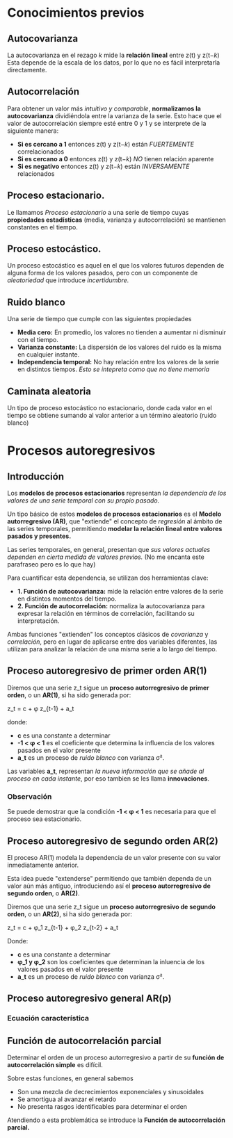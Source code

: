 # Conocimientos previos

## Autocovarianza
La autocovarianza en el rezago _k_ mide la **relación lineal** entre z(t) y z(t−_k_)
Esta depende de la escala de los datos, por lo que no es fácil interpretarla directamente.

## Autocorrelación
Para obtener un valor más _intuitivo y comparable_, **normalizamos la autocovarianza** dividiéndola entre la varianza de la serie. Esto hace que el valor de autocorrelación siempre esté entre 0 y 1 y se interprete de la siguiente manera:
- **Si es cercano a 1** entonces z(t) y z(t−_k_) están _FUERTEMENTE_ correlacionados
- **Si es cercano a 0** entonces z(t) y z(t−_k_) _NO_ tienen relación aparente
- **Si es negativo** entonces z(t) y z(t−_k_) están _INVERSAMENTE_ relacionados


## Proceso estacionario.
Le llamamos *Proceso estacionario* a una serie de tiempo cuyas **propiedades estadísticas** (media, varianza y autocorrelación) se mantienen constantes en el tiempo.

## Proceso estocástico.
Un proceso estocástico es aquel en el que los valores futuros dependen de alguna forma de los valores pasados, pero con un componente de _aleatoriedad_ que introduce _incertidumbre._

## Ruido blanco
Una serie de tiempo que cumple con las siguientes propiedades 
- **Media cero:** En promedio, los valores no tienden a aumentar ni disminuir con el tiempo.
- **Varianza constante:** La dispersión de los valores del ruido es la misma en cualquier instante.
- **Independencia temporal:** No hay relación entre los valores de la serie en distintos tiempos. _Esto se intepreta como que no tiene memoria_

## Caminata aleatoria
Un tipo de proceso estocástico no estacionario, donde cada valor en el tiempo se obtiene sumando al valor anterior a un término aleatorio (ruido blanco)

# Procesos autoregresivos

## Introducción

Los **modelos de procesos estacionarios** representan _la dependencia de los valores de una serie temporal con su propio pasado._ 

Un tipo básico de estos **modelos de procesos estacionarios** es el **Modelo autorregresivo (AR)**, que "extiende" el concepto de _regresión_ al ámbito de las series temporales, permitiendo **modelar la relación lineal entre valores pasados y presentes.**

Las series temporales, en general, presentan que _sus valores actuales dependen en cierta medida de valores previos._ (No me encanta este parafraseo pero es lo que hay)

Para cuantificar esta dependencia, se utilizan dos herramientas clave:

- **1. Función de autocovarianza:** mide la relación entre valores de la serie en distintos momentos del tiempo.
- **2. Función de autocorrelación:** normaliza la autocovarianza para expresar la relación en términos de correlación, facilitando su interpretación.

Ambas funciones "extienden" los conceptos clásicos de _covarianza_ y _correlación_, pero en lugar de aplicarse entre dos variables diferentes, las utilizan para analizar la relación de una misma serie a lo largo del tiempo. 

## Proceso autoregresivo de primer orden AR(1)
Diremos que una serie z_t sigue un **proceso autorregresivo de primer orden**, o un **AR(1)**, si ha sido generada por:

z_t = c + φ z_{t-1} + a_t

donde:
- **c** es una constante a determinar 
- **-1 < φ < 1** es el coeficiente que determina la influencia de los valores pasados en el valor presente 
- **a_t** es un proceso de _ruido blanco_ con varianza σ².

Las variables **a_t**, representan _la nueva información que se añade al proceso en cada instante_, por eso tambien se les llama **innovaciones**.

### Observación
Se puede demostrar que la condición **-1 < φ < 1** es necesaria para que el proceso sea estacionario.

## Proceso autoregresivo de segundo orden AR(2)
El proceso AR(1) modela la dependencia de un valor presente con su valor inmediatamente anterior. 

Esta idea puede "extenderse" permitiendo que también dependa de un valor aún más antiguo, introduciendo así el **proceso autorregresivo de segundo orden**, o **AR(2)**.

Diremos que una serie z_t sigue un **proceso autorregresivo de segundo orden**, o un **AR(2)**, si ha sido generada por:

z_t = c + φ_1 z_{t-1} + φ_2 z_{t-2} + a_t

Donde:
- **c** es una constante a determinar
- **φ_1 y φ_2** son los coeficientes que determinan la inluencia de los valores pasados en el valor presente
- **a_t** es un proceso de _ruido blanco_ con varianza σ².

## Proceso autoregresivo general AR(p)

### Ecuación característica


## Función de autocorrelación parcial
Determinar el orden de un proceso autorregresivo a partir de su **función de autocorrelación simple** es difícil.

Sobre estas funciones, en general sabemos
- Son una mezcla de decrecimientos exponenciales y sinusoidales
- Se amortigua al avanzar el retardo
- No presenta rasgos identificables para determinar el orden

Atendiendo a esta problemática se introduce la **Función de autocorrelación parcial.**





